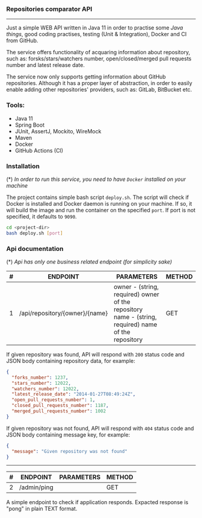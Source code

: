### Repositories comparator API

---

Just a simple WEB API written in Java 11 in order to practise some _Java things_, good coding practises, testing (Unit & Integration), Docker and CI from GitHub. 

The service offers functionality of acquaring information about repository, such as: forsks/stars/watchers number, open/closed/merged pull requests number and latest release date.

The service now only supports getting information about GitHub repositories. Although it has a proper layer of abstraction, in order to easily enable adding other repositories' providers, such as: GitLab, BitBucket etc.

### Tools:
- Java 11
- Spring Boot
- JUnit, AssertJ, Mockito, WireMock
- Maven
- Docker
- GitHub Actions (CI)

### Installation
(*) _In order to run this service, you need to have `Docker` installed on your machine_

The project contains simple bash script `deploy.sh`.
The script will check if Docker is installed and Docker daemon is running on your machine.
If so, it will build the image and run the container on the specified `port`.
If port is not specified, it defaults to `9090`. 

```bash
cd <project-dir>
bash deploy.sh [port]
```

### Api documentation

(*) _Api has only one business related endpoint (for simplicity sake)_

|#|ENDPOINT|PARAMETERS|METHOD|
|---|---|---|---|
|1|/api/repository/{owner}/{name}|owner - (string, required) owner of the repository <br> name - (string, required) name of the repository|GET|

If given repository was found, API will respond with `200` status code and JSON body containing repository data, for example:
```JSON
{
  "forks_number": 1237,
  "stars_number": 12022,
  "watchers_number": 12022,
  "latest_release_date": "2014-01-27T08:49:24Z",
  "open_pull_requests_number": 1,
  "closed_pull_requests_number": 1187,
  "merged_pull_requests_number": 1002
}
```

If given repository was not found, API will respond with `404` status code and JSON body containing message key, for example:
```JSON
{
  "message": "Given repository was not found"
}
```

---

|#|ENDPOINT|PARAMETERS|METHOD|
|---|---|---|---|
|2|/admin/ping||GET|

A simple endpoint to check if application responds. Expacted response is "pong" in plain TEXT format.
